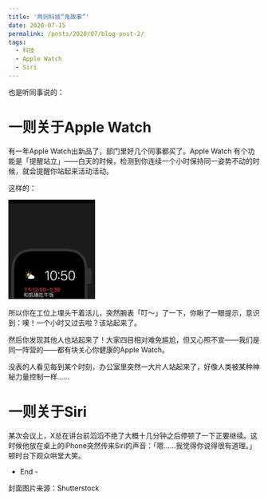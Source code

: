 ```yaml
---
title: '两则科技“鬼故事”'
date: 2020-07-15
permalink: /posts/2020/07/blog-post-2/
tags:
  - 科技
  - Apple Watch
  - Siri
---
```




也是听同事说的：

一则关于Apple Watch
=======

有一年Apple Watch出新品了，部门里好几个同事都买了。Apple Watch 有个功能是「提醒站立」——白天的时候，检测到你连续一个小时保持同一姿势不动的时候，就会提醒你站起来活动活动。

这样的：

![Editing a markdown file for a talk](/images/post_pic/640-1.gif)

所以你在工位上埋头干着活儿，突然腕表「叮～」了一下，你瞅了一眼提示，意识到：噢！一个小时又过去啦？该站起来了。

然后你发现其他人也站起来了！大家四目相对难免尴尬，但又心照不宣——我们是同一阵营的——都有块关心你健康的Apple Watch。

没表的人看见每到某个时刻，办公室里突然一大片人站起来了，好像人类被某种神秘力量控制一样……


一则关于Siri
=======
某次会议上，X总在讲台前滔滔不绝了大概十几分钟之后停顿了一下正要继续。这时候他放在桌上的iPhone突然传来Siri的声音：「嗯……我觉得你说得很有道理。」顿时台下观众哄堂大笑。


- End -

封面图片来源：Shutterstock

